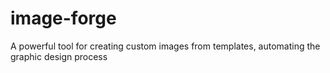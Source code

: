 # image-forge

A powerful tool for creating custom images from templates, automating the graphic design process

